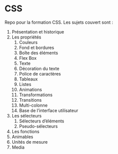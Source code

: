 # CSS
Repo pour la formation CSS. Les sujets couvert sont :
1.	Présentation et historique
2.	Les propriétés
    1.	Couleurs
    2.	Fond et bordures
    3.	Boîte des éléments
    4.	Flex Box
    5.	Texte
    6.	Décoration du texte
    7.	Police de caractères
    8.	Tableaux
    9.	Listes
    10.	Animations
    11.	Transformations
    12.	Transitions
    13.	Multi-colonne
    14.	Base de l’interface utilisateur
3.	Les sélecteurs
    1.	Sélecteurs d’éléments
    2.	Pseudo-sélecteurs
4.	Les fonctions
5.	Animables
6.	Unités de mesure
7.	Media
